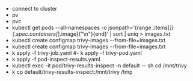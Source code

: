 - connect to cluster
- pv
- pvc
- kubectl get pods --all-namespaces -o jsonpath='{range .items[*]}{.spec.containers[*].image}{"\n"}{end}' | sort | uniq > images.txt
- kubectl create configmap trivy-images --from-file=images.txt
- kubectl create configmap trivy-images --from-file=images.txt
- k apply -f trivy-job.yaml
#- k apply -f trivy-pod.yaml
- k apply -f pod-inspect-results.yaml
- kubectl exec -it pod/trivy-results-inspect -n default -- sh
  cd /mnt/trivy
- k cp default/trivy-results-inspect:/mnt/trivy /tmp
